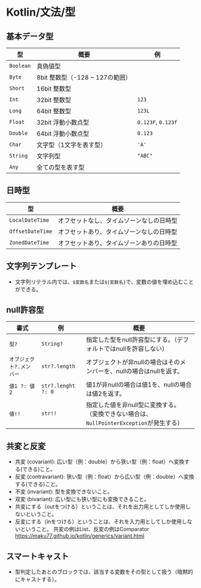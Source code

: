 # Kotlin/文法/型

## 基本データ型

| 型        | 概要                            | 例                 |
| --------- | ------------------------------- | ------------------ |
| `Boolean` | 真偽値型                        |                    |
| `Byte`    | 8bit 整数型（-128 ~ 127の範囲） |                    |
| `Short`   | 16bit 整数型                    |                    |
| `Int`     | 32bit 整数型                    | `123`              |
| `Long`    | 64bit 整数型                    | `123L`             |
| `Float`   | 32bit 浮動小数点型              | `0.123F`, `0.123f` |
| `Double`  | 64bit 浮動小数点型              | `0.123`            |
| `Char`    | 文字型（1文字を表す型）         | `'A'`              |
| `String`  | 文字列型                        | `"ABC"`            |
| `Any`     | 全ての型を表す型                |                    |

## 日時型

| 型               | 概要                                     |
| ---------------- | ---------------------------------------- |
| `LocalDateTime`  | オフセットなし、タイムゾーンなしの日時型 |
| `OffsetDateTime` | オフセットあり、タイムゾーンなしの日時型 |
| `ZonedDateTime`  | オフセットあり、タイムゾーンありの日時型 |

## 文字列テンプレート

- 文字列リテラル内では、`$変数名`または`${変数名}`で、変数の値を埋め込むことができる。

## null許容型

| 書式                     | 例                 | 概要                                                         |
| ------------------------ | ------------------ | ------------------------------------------------------------ |
| `型?`                    | `String?`          | 指定した型をnull許容型にする。（デフォルトではnullを許容しない） |
| `オブジェクト?.メンバー` | `str?.length`      | オブジェクトが非nullの場合はそのメンバーを、nullの場合はnullを返す。 |
| `値1 ?: 値2`             | `str?.lenght ?: 0` | 値1が非nullの場合は値1を、nullの場合は値2を返す。            |
| `値!!`                   | `str!!`            | 指定した値を非null型に変換する。<br />（変換できない場合は、`NullPointerException`が発生する） |

## 共変と反変

- 共変 (covariant): 広い型（例：double）から狭い型（例：float）へ変換する(できる)こと。
- 反変 (contravariant): 狭い型（例：float）から広い型（例：double）へ変換する(できる)こと。
- 不変 (invariant): 型を変換できないこと。
- 双変 (bivariant): 広い型にも狭い型にも変換できること。
- 共変にする（outをつける）ということは、それを出力用としてしか使用しないということ。
- 反変にする（inをつける）ということは、それを入力用としてしか使用しないということ。
  共変の例はList、反変の例はComparator
  <https://maku77.github.io/kotlin/generics/variant.html>

## スマートキャスト

- 型判定したあとのブロックでは、該当する変数をその型として扱う（暗黙的にキャストする）。
